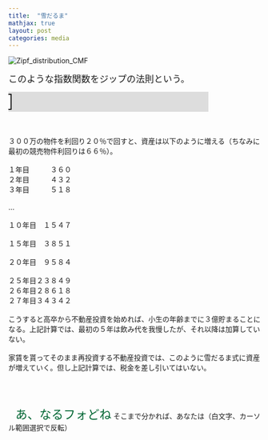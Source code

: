 ```yaml
---
title:  "雪だるま"
mathjax: true
layout: post
categories: media
---
```


![Zipf_distribution_CMF](https://github.com/t-hlki/t-hlki.github.io/assets/128742660/9da84d11-eea9-4e5c-9ebf-2d6076a9ea27)

<span style="font-size: 130%">このような指数関数をジップの法則という。</span>

<svg x="0px" y="0px" width="400px" height="40px" style="background-color:#ddd">
  <rect x="5" y="5" width="30" height="30" stroke="black" fill="#fff" stroke-width="2">
    <animate attributeName="x" from="-30" to="400" dur="4s" repeatCount="indefinite" />
  </rect>
</svg>

<br><br>３００万の物件を利回り２０％で回すと、資産は以下のように増える（ちなみに最初の競売物件利回りは６６％）。<br><br>１年目　　　３６０<br>２年目　　　４３２<br>３年目　　　５１８<br><br>…<br><br>１０年目　１５４７<br><br>１５年目　３８５１<br><br>２０年目　９５８４<br><br>２５年目２３８４９<br>２６年目２８６１８<br>２７年目３４３４２<br><br>こうすると高卒から不動産投資を始めれば、小生の年齢までに３億貯まることになる。上記計算では、最初の５年は飲み代を我慢したが、それ以降は加算していない。<br><br>家賃を貰ってそのまま再投資する不動産投資では、このように雪だるま式に資産が増えていく。但し上記計算では、税金を差し引いてはいない。<br><br>

<br><br>　<span style="color:#006633"><span style="font-size:x-large;">あ、なるフォどね</span></span>
そこまで分かれば、あなたは（白文字、カーソル範囲選択で反転）<br><br><span style="color:transparent"><span style="font-size:x-large;">　立派なキチガイです（一般的な意味で）<br></span></span><br><br>
